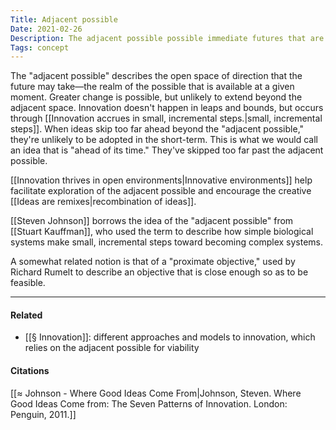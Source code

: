 ```yaml
---
Title: Adjacent possible
Date: 2021-02-26
Description: The adjacent possible possible immediate futures that are available from a given moment.
Tags: concept
---
```


The "adjacent possible" describes the open space of direction that the future may take—the realm of the possible that is available at a given moment. Greater change is possible, but unlikely to extend beyond the adjacent space. Innovation doesn't happen in leaps and bounds, but occurs through [[Innovation accrues in small, incremental steps.|small, incremental steps]]. When ideas skip too far ahead beyond the "adjacent possible," they're unlikely to be adopted in the short-term. This is what we would call an idea that is "ahead of its time." They've skipped too far past the adjacent possible. 

[[Innovation thrives in open environments|Innovative environments]] help facilitate exploration of the adjacent possible and encourage the creative [[Ideas are remixes|recombination of ideas]]. 

[[Steven Johnson]] borrows the idea of the "adjacent possible" from [[Stuart Kauffman]], who used the term to describe how simple biological systems make small, incremental steps toward becoming complex systems. 

A somewhat related notion is that of a "proximate objective," used by Richard Rumelt to describe an objective that is close enough so as to be feasible. 

---
#### Related
- [[§ Innovation]]: different approaches and models to innovation, which relies on the adjacent possible for viability

#### Citations
[[≈ Johnson - Where Good Ideas Come From|Johnson, Steven. Where Good Ideas Come from: The Seven Patterns of Innovation. London: Penguin, 2011.]]
